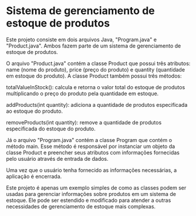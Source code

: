  # Sistema de gerenciamento de estoque de produtos
Este projeto consiste em dois arquivos Java, "Program.java" e "Product.java". Ambos fazem parte de um sistema de gerenciamento de estoque de produtos.

O arquivo "Product.java" contém a classe Product que possui três atributos: name (nome do produto), price (preço do produto) e quantity (quantidade em estoque do produto). A classe Product também possui três métodos:

totalValueInStock(): calcula e retorna o valor total do estoque de produtos multiplicando o preço do produto pela quantidade em estoque.

addProducts(int quantity): adiciona a quantidade de produtos especificada ao estoque do produto.

removeProducts(int quantity): remove a quantidade de produtos especificada do estoque do produto.

Já o arquivo "Program.java" contém a classe Program que contém o método main. Esse método é responsável por instanciar um objeto da classe Product e preencher seus atributos com informações fornecidas pelo usuário através de entrada de dados.

Uma vez que o usuário tenha fornecido as informações necessárias, a aplicação é encerrada.

Este projeto é apenas um exemplo simples de como as classes podem ser usadas para gerenciar informações sobre produtos em um sistema de estoque. Ele pode ser estendido e modificado para atender a outras necessidades de gerenciamento de estoque mais complexas.
